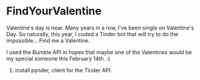 # FindYourValentine
Valentine's day is near. Many years in a row, I've been single on Valentine's Day. So naturally, this year, I coded a Tinder bot that will try to do the impossible... Find me a Valentine.

I used the Bumble API in hopes that maybe one of the Valentines would be my special someone this February 14th. :)


1. install pynder, client for the Tinder API.

